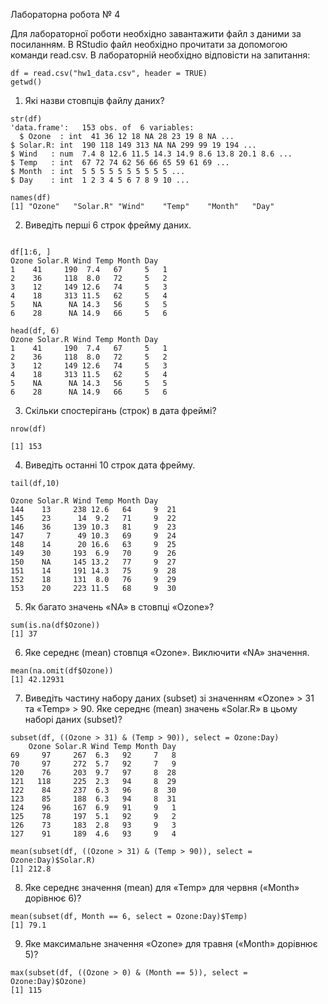 Лабораторна робота № 4

Для лабораторної роботи необхідно завантажити файл з даними за
посиланням.
В RStudio файл необхідно прочитати за допомогою команди read.csv.
В лабораторній необхідно відповісти на запитання:
```{r}
df = read.csv("hw1_data.csv", header = TRUE)
getwd()

```
1. Які назви стовпців файлу даних?
```{r}
str(df)
'data.frame':	153 obs. of  6 variables:
  $ Ozone  : int  41 36 12 18 NA 28 23 19 8 NA ...
$ Solar.R: int  190 118 149 313 NA NA 299 99 19 194 ...
$ Wind   : num  7.4 8 12.6 11.5 14.3 14.9 8.6 13.8 20.1 8.6 ...
$ Temp   : int  67 72 74 62 56 66 65 59 61 69 ...
$ Month  : int  5 5 5 5 5 5 5 5 5 5 ...
$ Day    : int  1 2 3 4 5 6 7 8 9 10 ...

names(df)
[1] "Ozone"   "Solar.R" "Wind"    "Temp"    "Month"   "Day"    

```

2. Виведіть перші 6 строк фрейму даних.
```{r}

df[1:6, ]
Ozone Solar.R Wind Temp Month Day
1    41     190  7.4   67     5   1
2    36     118  8.0   72     5   2
3    12     149 12.6   74     5   3
4    18     313 11.5   62     5   4
5    NA      NA 14.3   56     5   5
6    28      NA 14.9   66     5   6

head(df, 6)
Ozone Solar.R Wind Temp Month Day
1    41     190  7.4   67     5   1
2    36     118  8.0   72     5   2
3    12     149 12.6   74     5   3
4    18     313 11.5   62     5   4
5    NA      NA 14.3   56     5   5
6    28      NA 14.9   66     5   6

```

3. Скільки спостерігань (строк) в дата фреймі?
```{r}
nrow(df)

[1] 153

```

4. Виведіть останні 10 строк дата фрейму.
```{r}
tail(df,10)

Ozone Solar.R Wind Temp Month Day
144    13     238 12.6   64     9  21
145    23      14  9.2   71     9  22
146    36     139 10.3   81     9  23
147     7      49 10.3   69     9  24
148    14      20 16.6   63     9  25
149    30     193  6.9   70     9  26
150    NA     145 13.2   77     9  27
151    14     191 14.3   75     9  28
152    18     131  8.0   76     9  29
153    20     223 11.5   68     9  30
```

5. Як багато значень «NA» в стовпці «Ozone»?
```{r}
sum(is.na(df$Ozone))
[1] 37
```

6. Яке середнє (mean) стовпця «Ozone». Виключити «NA» значення.
```{r}
mean(na.omit(df$Ozone))
[1] 42.12931

```

7. Виведіть частину набору даних (subset) зі значенням «Ozone» > 31 та
«Temp» > 90. Яке середнє (mean) значень «Solar.R» в цьому наборі даних
(subset)?
```{r}
subset(df, ((Ozone > 31) & (Temp > 90)), select = Ozone:Day)
    Ozone Solar.R Wind Temp Month Day
69     97     267  6.3   92     7   8
70     97     272  5.7   92     7   9
120    76     203  9.7   97     8  28
121   118     225  2.3   94     8  29
122    84     237  6.3   96     8  30
123    85     188  6.3   94     8  31
124    96     167  6.9   91     9   1
125    78     197  5.1   92     9   2
126    73     183  2.8   93     9   3
127    91     189  4.6   93     9   4

mean(subset(df, ((Ozone > 31) & (Temp > 90)), select = Ozone:Day)$Solar.R)
[1] 212.8
```

8. Яке середнє значення (mean) для «Temp» для червня («Month» дорівнює 6)?
```{r}
mean(subset(df, Month == 6, select = Ozone:Day)$Temp)
[1] 79.1
```

9. Яке максимальне значення «Ozone» для травня («Month» дорівнює 5)?
```{r}
max(subset(df, ((Ozone > 0) & (Month == 5)), select = Ozone:Day)$Ozone)
[1] 115
```